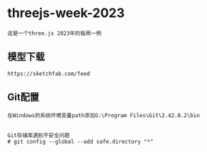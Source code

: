 # threejs-week-2023
~~~
这是一个three.js 2023年的每周一例
~~~


## 模型下载
~~~
https://sketchfab.com/feed
~~~


## Git配置
~~~
在Windows的系统环境变量path添加G:\Program Files\Git\2.42.0.2\bin


Git存储库遇到不安全问题
# git config --global --add safe.directory "*"
~~~